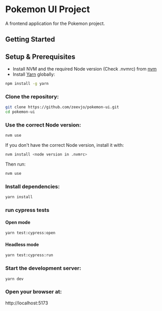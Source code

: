 # Pokemon UI Project
A frontend application for the Pokemon project.

## Getting Started

## Setup & Prerequisites
- Install NVM and the required Node version (Check .nvmrc) from [nvm](https://github.com/nvm-sh/nvm)
- Install [Yarn](https://yarnpkg.com/) globally:

```bash
npm install -g yarn
```

### Clone the repository:
```bash
git clone https://github.com/zeevjo/pokemon-ui.git
cd pokemon-ui
```

### Use the correct Node version:
```bash
nvm use
```

If you don't have the correct Node version, install it with:
```bash
nvm install <node version in .nvmrc>
```

Then run:
```bash
nvm use
```

### Install dependencies:
```bash
yarn install
```

### run cypress tests

#### Open mode
```bash 
yarn test:cypress:open
```

#### Headless mode
```bash
yarn test:cypress:run
```

### Start the development server:
```bash
yarn dev
```

### Open your browser at:
http://localhost:5173
